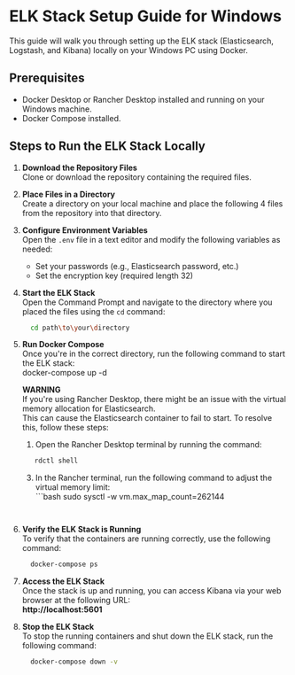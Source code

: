 # ELK Stack Setup Guide for Windows

This guide will walk you through setting up the ELK stack (Elasticsearch, Logstash, and Kibana) locally on your Windows PC using Docker.

## Prerequisites
- Docker Desktop or Rancher Desktop installed and running on your Windows machine.
- Docker Compose installed.

## Steps to Run the ELK Stack Locally

1. **Download the Repository Files**  
   Clone or download the repository containing the required files.


2. **Place Files in a Directory**  
   Create a directory on your local machine and place the following 4 files from the repository into that directory.


3. **Configure Environment Variables**  
   Open the `.env` file in a text editor and modify the following variables as needed:  
   - Set your passwords (e.g., Elasticsearch password, etc.)
   - Set the encryption key (required length 32)


4. **Start the ELK Stack**  
   Open the Command Prompt and navigate to the directory where you placed the files using the `cd` command:
   ```bash
     cd path\to\your\directory
   ```

   
6. **Run Docker Compose**  
   Once you're in the correct directory, run the following command to start the ELK stack:  
     docker-compose up -d

   
   **WARNING**  
 If you're using Rancher Desktop, there might be an issue with the virtual memory allocation for Elasticsearch.  
 This can cause the Elasticsearch container to fail to start. To resolve this, follow these steps:  
      1. Open the Rancher Desktop terminal by running the command:  
      ```bash
         rdctl shell
      ```
      3. In the Rancher terminal, run the following command to adjust the virtual memory limit:  
       ```bash
           sudo sysctl -w vm.max_map_count=262144
         ```


6. **Verify the ELK Stack is Running**  
   To verify that the containers are running correctly, use the following command:
   ```bash
     docker-compose ps
   ```


8. **Access the ELK Stack**  
   Once the stack is up and running, you can access Kibana via your web browser at the following URL:  
     **http://localhost:5601**

   
9. **Stop the ELK Stack**  
   To stop the running containers and shut down the ELK stack, run the following command:
   ```bash
     docker-compose down -v
   ```


